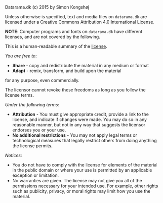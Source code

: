 Datarama.dk (c) 2015 by Simon Kongshøj

Unless otherwise is specified, text and media files on `datarama.dk` are
licensed under a Creative Commons Attribution 4.0 International License.

**NOTE**: Computer programs and fonts on `datarama.dk` have different 
licenses, and are not covered by the following.

This is a human-readable summary of the
[license](http://creativecommons.org/licenses/by/4.0/legalcode).

*You are free to*: 
* **Share** - copy and redistribute the material in any medium or format
* **Adapt** - remix, transform, and build upon the material

for any purpose, even commercially.

The licensor cannot revoke these freedoms as long as you follow the license
terms.

*Under the following terms:*
* **Attribution** - You must give appropriate credit, provide a link to the
  license, and indicate if changes were made. You may do so in any reasonable
  manner, but not in any way that suggests the licensor endorses you or your
  use. 
* **No additional restrictions** - You may not apply legal terms or
  technological measures that legally restrict others from doing anything the
  license permits. 

*Notices:*
* You do not have to comply with the license for elements of the material in
  the public domain or where your use is permitted by an applicable exception
  or limitation.
* No warranties are given. The license may not give you all of the permissions
  necessary for your intended use. For example, other rights such as publicity,
  privacy, or moral rights may limit how you use the material.
